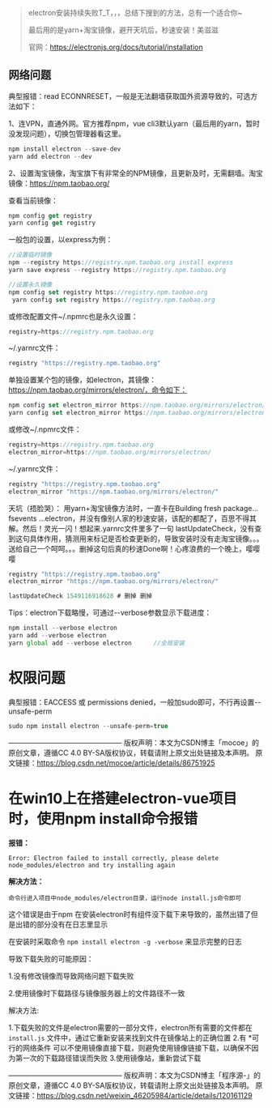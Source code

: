 > electron安装持续失败T_T，，，总结下搜到的方法，总有一个适合你~
>
> 最后用的是yarn+淘宝镜像，避开天坑后，秒速安装！美滋滋
>
> 官网：https://electronjs.org/docs/tutorial/installation
>



## 网络问题

典型报错：read ECONNRESET，一般是无法翻墙获取国外资源导致的，可选方法如下：

1、连VPN，直通外网。官方推荐npm，vue cli3默认yarn（最后用的yarn，暂时没发现问题），切换包管理器看这里。

```js
npm install electron --save-dev
yarn add electron --dev
```

2、设置淘宝镜像，淘宝旗下有非常全的NPM镜像，且更新及时，无需翻墙。淘宝镜像：https://npm.taobao.org/

查看当前镜像：

```js
npm config get registry
yarn config get registry
```

一般包的设置，以express为例：

```js
//设置临时镜像
npm --registry https://registry.npm.taobao.org install express
yarn save express --registry https://registry.npm.taobao.org

//设置永久镜像
npm config set registry https://registry.npm.taobao.org
 yarn config set registry https://registry.npm.taobao.org

```

或修改配置文件~/.npmrc也是永久设置：

```js
registry=https://registry.npm.taobao.org
```

~/.yarnrc文件：

```js
registry "https://registry.npm.taobao.org"
```

 单独设置某个包的镜像，如electron，其镜像： https://npm.taobao.org/mirrors/electron/，命令如下：

```js
npm config set electron_mirror https://npm.taobao.org/mirrors/electron/
yarn config set electron_mirror https://npm.taobao.org/mirrors/electron/
```

或修改~/.npmrc文件：

```js
registry=https://registry.npm.taobao.org
electron_mirror=https://npm.taobao.org/mirrors/electron/
```

~/.yarnrc文件：

```js
registry "https://registry.npm.taobao.org"
electron_mirror "https://npm.taobao.org/mirrors/electron/"
```

天坑（捂脸哭）： 用yarn+淘宝镜像方法时，一直卡在Building fresh package... fsevents ...electron，并没有像别人家的秒速安装，该配的都配了，百思不得其解。然后！灵光一闪！想起来.yarnrc文件里多了一句 lastUpdateCheck，没有查到这句具体作用，猜测用来标记是否检查更新的，导致安装时没有走淘宝镜像。。。送给自己一个呵呵。。。删掉这句后真的秒速Done啊！心疼浪费的一个晚上，嘤嘤嘤

```js
registry "https://registry.npm.taobao.org"
electron_mirror "https://npm.taobao.org/mirrors/electron/"

lastUpdateCheck 1549116918628 # 删掉 删掉
```


Tips：electron下载略慢，可通过--verbose参数显示下载进度：

```js
npm install --verbose electron
yarn add --verbose electron
yarn global add --verbose electron		//全局安装
```



# 权限问题

典型报错：EACCESS 或 permissions denied，一般加sudo即可，不行再设置--unsafe-perm

```js
sudo npm install electron --unsafe-perm=true
```

————————————————
版权声明：本文为CSDN博主「mocoe」的原创文章，遵循CC 4.0 BY-SA版权协议，转载请附上原文出处链接及本声明。
原文链接：https://blog.csdn.net/mocoe/article/details/86751925







# 在win10上在搭建electron-vue项目时，使用npm install命令报错

**报错：**

```
Error: Electron failed to install correctly, please delete node_modules/electron and try installing again
```

 **解决方法：**

```
命令行进入项目中node_modules/electron目录，运行node install.js命令即可
```





这个错误是由于npm 在安装electron时有组件没下载下来导致的，虽然出错了但是出错的部分没有在日志里显示

在安装时采取命令 ` npm install electron -g -verbose ` 来显示完整的日志

导致下载失败的可能原因：

1.没有修改镜像而导致网络问题下载失败 

2.使用镜像时下载路径与镜像服务器上的文件路径不一致

解决方法:

1.下载失败的文件是electron需要的一部分文件，electron所有需要的文件都在 `install.js` 文件中，通过它重新安装来找到文件在镜像站上的正确位置
2.有 *可行的网络条件 可以不使用镜像直接下载，则避免使用镜像链接下载，以确保不因为第一次的下载路径错误而失败
3.使用镜像站，重新尝试下载





————————————————
版权声明：本文为CSDN博主「程序源-」的原创文章，遵循CC 4.0 BY-SA版权协议，转载请附上原文出处链接及本声明。
原文链接：https://blog.csdn.net/weixin_46205984/article/details/120161129

